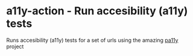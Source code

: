 # a11y-action - Run accesibility (a11y) tests

Runs accesibility (a11y) tests for a set of urls using the amazing [pa11y](https://pa11y.org/) project
